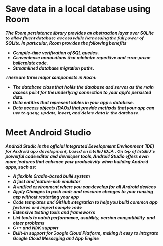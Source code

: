 # Save data in a local database using Room

***The Room persistence library provides an abstraction layer over SQLite to allow fluent database access while harnessing the full power of SQLite. In particular, Room provides the following benefits:***

- ***Compile-time verification of SQL queries.***
- ***Convenience annotations that minimize repetitive and error-prone boilerplate code.***
- ***Streamlined database migration paths.***

***There are three major components in Room:***

- ***The database class that holds the database and serves as the main access point for the underlying connection to your app's persisted data.***
- ***Data entities that represent tables in your app's database.***
- ***Data access objects (DAOs) that provide methods that your app can use to query, update, insert, and delete data in the database.***


# Meet Android Studio

***Android Studio is the official Integrated Development Environment (IDE) for Android app development, based on IntelliJ IDEA . On top of IntelliJ's powerful code editor and developer tools, Android Studio offers even more features that enhance your productivity when building Android apps, such as:***

- ***A flexible Gradle-based build system***
- ***A fast and feature-rich emulator***
- ***A unified environment where you can develop for all Android devices***
- ***Apply Changes to push code and resource changes to your running app without restarting your app***
- ***Code templates and GitHub integration to help you build common app features and import sample code***
- ***Extensive testing tools and frameworks***
- ***Lint tools to catch performance, usability, version compatibility, and other problems***
- ***C++ and NDK support***
- ***Built-in support for Google Cloud Platform, making it easy to integrate Google Cloud Messaging and App Engine***
